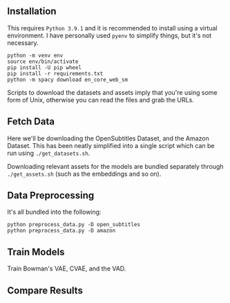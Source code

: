 ## Installation

This requires `Python 3.9.1` and it is recommended to install using a virtual environment. I have personally used `pyenv` to simplify things, but it's not necessary.

	python -m venv env
	source env/bin/activate
	pip install -U pip wheel
	pip install -r requirements.txt
	python -m spacy download en_core_web_sm
	
Scripts to download the datasets and assets imply that you're using some form of Unix, otherwise you can read the files and grab the URLs.
		
## Fetch Data

Here we'll be downloading the OpenSubtitles Dataset, and the Amazon Dataset. This has been neatly simplified into a single script which can be run using `./get_datasets.sh`. 

Downloading relevant assets for the models are bundled separately through `./get_assets.sh` (such as the embeddings and so on).

## Data Preprocessing

It's all bundled into the following:

	python preprocess_data.py -D open_subtitles
	python preprocess_data.py -D amazon

## Train Models

Train Bowman's VAE, CVAE, and the VAD.

## Compare Results



